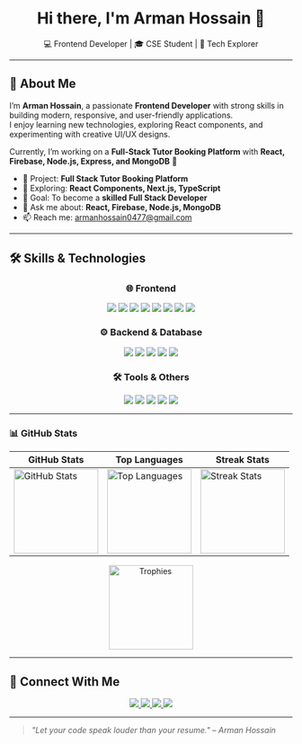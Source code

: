 <h1 align="center">Hi there, I'm Arman Hossain 👋</h1>

<p align="center">
  💻 Frontend Developer | 🎓 CSE Student | 🚀 Tech Explorer
</p>

---

## 🚀 About Me  

I’m **Arman Hossain**, a passionate **Frontend Developer** with strong skills in building modern, responsive, and user-friendly applications.  
I enjoy learning new technologies, exploring React components, and experimenting with creative UI/UX designs.  

Currently, I’m working on a **Full-Stack Tutor Booking Platform** with **React, Firebase, Node.js, Express, and MongoDB** 🚀  

- 🔭 Project: **Full Stack Tutor Booking Platform**  
- 🌱 Exploring: **React Components, Next.js, TypeScript**  
- 🎯 Goal: To become a **skilled Full Stack Developer**  
- 💬 Ask me about: **React, Firebase, Node.js, MongoDB**  
- 📫 Reach me: [armanhossain0477@gmail.com](mailto:armanhossain0477@gmail.com)  

---

## 🛠 Skills & Technologies  

<div align="center">

### 🌐 Frontend  
<p>
  <img src="https://img.shields.io/badge/HTML5-E34F26?logo=html5&logoColor=white" />
  <img src="https://img.shields.io/badge/CSS3-1572B6?logo=css3&logoColor=white" />
  <img src="https://img.shields.io/badge/Bootstrap-7952B3?logo=bootstrap&logoColor=white" />
  <img src="https://img.shields.io/badge/Tailwind_CSS-38B2AC?logo=tailwind-css&logoColor=white" />
  <img src="https://img.shields.io/badge/JavaScript-F7DF1E?logo=javascript&logoColor=black" />
  <img src="https://img.shields.io/badge/React-61DAFB?logo=react&logoColor=black" />
  <img src="https://img.shields.io/badge/React_Router-CA4245?logo=react-router&logoColor=white" />
  <img src="https://img.shields.io/badge/DOM-ffcc00?logo=javascript&logoColor=black" />
</p>

### ⚙️ Backend & Database  
<p>
  <img src="https://img.shields.io/badge/Node.js-339933?logo=node.js&logoColor=white" />
  <img src="https://img.shields.io/badge/Express.js-000000?logo=express&logoColor=white" />
  <img src="https://img.shields.io/badge/MongoDB-47A248?logo=mongodb&logoColor=white" />
  <img src="https://img.shields.io/badge/Firebase-FFCA28?logo=firebase&logoColor=black" />
  <img src="https://img.shields.io/badge/Axios-5A29E4?logo=axios&logoColor=white" />
</p>

### 🛠 Tools & Others  
<p>
  <img src="https://img.shields.io/badge/Git-F05032?logo=git&logoColor=white" />
  <img src="https://img.shields.io/badge/GitHub-181717?logo=github&logoColor=white" />
  <img src="https://img.shields.io/badge/VS_Code-007ACC?logo=visual-studio-code&logoColor=white" />
  <img src="https://img.shields.io/badge/Figma-F24E1E?logo=figma&logoColor=white" />
  <img src="https://img.shields.io/badge/Vercel-000000?logo=vercel&logoColor=white" />
</p>

</div>

---

### 📊 GitHub Stats

<div align="center">

<!-- First Row -->
| GitHub Stats | Top Languages | Streak Stats |
| --- | --- | --- |
| <img src="https://github-readme-stats.vercel.app/api?username=ArmanHossainWeb&show_icons=true&count_private=true&theme=tokyonight&hide_border=true" alt="GitHub Stats" height="150" /> | <img src="https://github-readme-stats.vercel.app/api/top-langs/?username=ArmanHossainWeb&layout=compact&hide_border=true&theme=tokyonight" alt="Top Languages" height="150" /> |<img src="https://github-readme-streak-stats.herokuapp.com/?user=ArmanHossainWeb&theme=dark&hide_border=true" alt="Streak Stats" height="150" /> |

<!-- Second Row -->
 
<img src="https://github-profile-trophy.vercel.app/?username=ArmanHossainWeb&theme=gruvbox&no-frame=true" alt="Trophies" height="150" />

</div>


---

## 🔗 Connect With Me  

<p align="center">
  <a href="mailto:armanhossain0477@gmail.com">
    <img src="https://img.shields.io/badge/Email-D14836?style=for-the-badge&logo=gmail&logoColor=white"/>
  </a>
  <a href="https://www.linkedin.com/in/armanhossainweb/" target="_blank">
    <img src="https://img.shields.io/badge/LinkedIn-0077B5?style=for-the-badge&logo=linkedin&logoColor=white"/>
  </a>
  <a href="https://x.com/ArmanHossa17674" target="_blank">
    <img src="https://img.shields.io/badge/Twitter-1DA1F2?style=for-the-badge&logo=twitter&logoColor=white"/>
  </a>
  <a href="https://arman-portfolio.vercel.app" target="_blank">
    <img src="https://img.shields.io/badge/Portfolio-FF5722?style=for-the-badge&logo=react&logoColor=white"/>
  </a>
</p>

---

> *"Let your code speak louder than your resume." – Arman Hossain*
